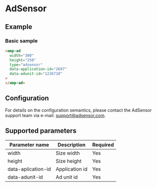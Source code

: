 <!---
Copyright 2019 The AMP HTML Authors. All Rights Reserved.

Licensed under the Apache License, Version 2.0 (the "License");
you may not use this file except in compliance with the License.
You may obtain a copy of the License at

      http://www.apache.org/licenses/LICENSE-2.0

Unless required by applicable law or agreed to in writing, software
distributed under the License is distributed on an "AS-IS" BASIS,
WITHOUT WARRANTIES OR CONDITIONS OF ANY KIND, either express or implied.
See the License for the specific language governing permissions and
limitations under the License.
-->

# AdSensor

## Example

### Basic sample

```html
<amp-ad
  width="300"
  height="250"
  type="adsensor"
  data-application-id="2697"
  data-adunit-id="1226710"
>
</amp-ad>
```

## Configuration

For details on the configuration semantics, please contact the AdSensor support team via e-mail: support@adsensor.com.

## Supported parameters

| Parameter name     | Description    | Required |
| ------------------ | -------------- | -------- |
| width              | Size width     | Yes      |
| height             | Size height    | Yes      |
| data-aplication-id | Application id | Yes      |
| data-adunit-id     | Ad unit id     | Yes      |

